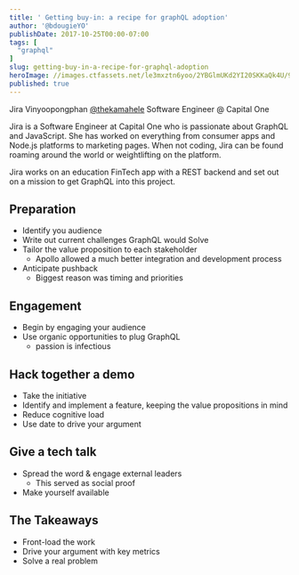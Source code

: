 ```yaml
---
title: ' Getting buy-in: a recipe for graphQL adoption'
author: '@bdougieYO'
publishDate: 2017-10-25T00:00-07:00
tags: [
  "graphql"
]
slug: getting-buy-in-a-recipe-for-graphql-adoption
heroImage: //images.ctfassets.net/le3mxztn6yoo/2YBGlmUKd2YI20SKKaQk4U/96abd1cef08936f9fec31818980516a3/graphql.png
published: true
---
```



Jira Vinyoopongphan [@thekamahele](https://twitter.com/thekamahele)
Software Engineer @ Capital One 

Jira is a Software Engineer at Capital One who is passionate about GraphQL and JavaScript. She has worked on everything from consumer apps and Node.js platforms to marketing pages. When not coding, Jira can be found roaming around the world or weightlifting on the platform.

Jira works on an education FinTech app with a REST backend and set out on a mission to get GraphQL into this project.

## Preparation

* Identify you audience
* Write out current challenges GraphQL would Solve
* Tailor the value proposition to each stakeholder
  * Apollo allowed a much better integration and development process
* Anticipate pushback
  * Biggest reason was timing and priorities

## Engagement

* Begin by engaging your audience
* Use organic opportunities to plug GraphQL
  * passion is infectious

## Hack together a demo

* Take the initiative
* Identify and implement a feature, keeping the value propositions in mind
* Reduce cognitive load
* Use date to drive your argument

## Give a tech talk

* Spread the word & engage external leaders
  * This served as social proof
* Make yourself available

## The Takeaways

* Front-load the work
* Drive your argument with key metrics
* Solve a real problem
